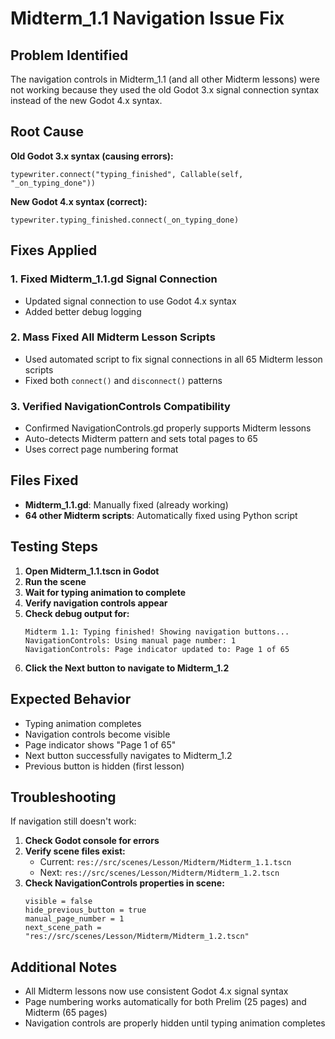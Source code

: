 # Midterm_1.1 Navigation Issue Fix

## Problem Identified

The navigation controls in Midterm_1.1 (and all other Midterm lessons) were not working because they used the old Godot 3.x signal connection syntax instead of the new Godot 4.x syntax.

## Root Cause

**Old Godot 3.x syntax (causing errors):**

```gdscript
typewriter.connect("typing_finished", Callable(self, "_on_typing_done"))
```

**New Godot 4.x syntax (correct):**

```gdscript
typewriter.typing_finished.connect(_on_typing_done)
```

## Fixes Applied

### 1. Fixed Midterm_1.1.gd Signal Connection

- Updated signal connection to use Godot 4.x syntax
- Added better debug logging

### 2. Mass Fixed All Midterm Lesson Scripts

- Used automated script to fix signal connections in all 65 Midterm lesson scripts
- Fixed both `connect()` and `disconnect()` patterns

### 3. Verified NavigationControls Compatibility

- Confirmed NavigationControls.gd properly supports Midterm lessons
- Auto-detects Midterm pattern and sets total pages to 65
- Uses correct page numbering format

## Files Fixed

- **Midterm_1.1.gd**: Manually fixed (already working)
- **64 other Midterm scripts**: Automatically fixed using Python script

## Testing Steps

1. **Open Midterm_1.1.tscn in Godot**
2. **Run the scene**
3. **Wait for typing animation to complete**
4. **Verify navigation controls appear**
5. **Check debug output for:**
   ```
   Midterm 1.1: Typing finished! Showing navigation buttons...
   NavigationControls: Using manual page number: 1
   NavigationControls: Page indicator updated to: Page 1 of 65
   ```
6. **Click the Next button to navigate to Midterm_1.2**

## Expected Behavior

- Typing animation completes
- Navigation controls become visible
- Page indicator shows "Page 1 of 65"
- Next button successfully navigates to Midterm_1.2
- Previous button is hidden (first lesson)

## Troubleshooting

If navigation still doesn't work:

1. **Check Godot console for errors**
2. **Verify scene files exist:**
   - Current: `res://src/scenes/Lesson/Midterm/Midterm_1.1.tscn`
   - Next: `res://src/scenes/Lesson/Midterm/Midterm_1.2.tscn`
3. **Check NavigationControls properties in scene:**
   ```
   visible = false
   hide_previous_button = true
   manual_page_number = 1
   next_scene_path = "res://src/scenes/Lesson/Midterm/Midterm_1.2.tscn"
   ```

## Additional Notes

- All Midterm lessons now use consistent Godot 4.x signal syntax
- Page numbering works automatically for both Prelim (25 pages) and Midterm (65 pages)
- Navigation controls are properly hidden until typing animation completes
